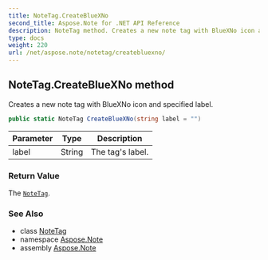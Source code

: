 ```yaml
---
title: NoteTag.CreateBlueXNo
second_title: Aspose.Note for .NET API Reference
description: NoteTag method. Creates a new note tag with BlueXNo icon and specified label
type: docs
weight: 220
url: /net/aspose.note/notetag/createbluexno/
---
```

## NoteTag.CreateBlueXNo method

Creates a new note tag with BlueXNo icon and specified label.

```csharp
public static NoteTag CreateBlueXNo(string label = "")
```

| Parameter | Type | Description |
| --- | --- | --- |
| label | String | The tag's label. |

### Return Value

The [`NoteTag`](../).

### See Also

* class [NoteTag](../)
* namespace [Aspose.Note](../../notetag/)
* assembly [Aspose.Note](../../../)


